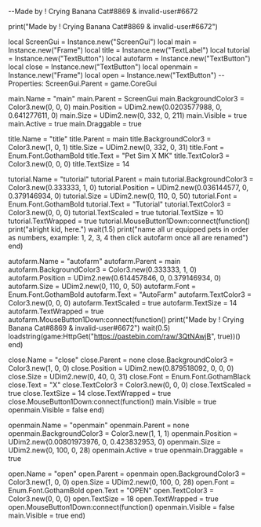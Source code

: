 --Made by !           Crying Banana Cat#8869 & invalid-user#6672

print("Made by !           Crying Banana Cat#8869 & invalid-user#6672")

local ScreenGui = Instance.new("ScreenGui")
local main = Instance.new("Frame")
local title = Instance.new("TextLabel")
local tutorial = Instance.new("TextButton")
local autofarm = Instance.new("TextButton")
local close = Instance.new("TextButton")
local openmain = Instance.new("Frame")
local open = Instance.new("TextButton")
--Properties:
ScreenGui.Parent = game.CoreGui

main.Name = "main"
main.Parent = ScreenGui
main.BackgroundColor3 = Color3.new(0, 0, 0)
main.Position = UDim2.new(0.0203577988, 0, 0.641277611, 0)
main.Size = UDim2.new(0, 332, 0, 211)
main.Visible = true
main.Active = true
main.Draggable = true

title.Name = "title"
title.Parent = main
title.BackgroundColor3 = Color3.new(1, 0, 1)
title.Size = UDim2.new(0, 332, 0, 31)
title.Font = Enum.Font.GothamBold
title.Text = "Pet Sim X MK"
title.TextColor3 = Color3.new(0, 0, 0)
title.TextSize = 14

tutorial.Name = "tutorial"
tutorial.Parent = main
tutorial.BackgroundColor3 = Color3.new(0.333333, 1, 0)
tutorial.Position = UDim2.new(0.036144577, 0, 0.379146934, 0)
tutorial.Size = UDim2.new(0, 110, 0, 50)
tutorial.Font = Enum.Font.GothamBold
tutorial.Text = "Tutorial"
tutorial.TextColor3 = Color3.new(0, 0, 0)
tutorial.TextScaled = true
tutorial.TextSize = 10
tutorial.TextWrapped = true
tutorial.MouseButton1Down:connect(function()
print("alright kid, here.")
wait(1.5)
print("name all ur equipped pets in order as numbers, example: 1, 2, 3, 4 then click autofarm once all are renamed")
end)

autofarm.Name = "autofarm"
autofarm.Parent = main
autofarm.BackgroundColor3 = Color3.new(0.333333, 1, 0)
autofarm.Position = UDim2.new(0.614457846, 0, 0.379146934, 0)
autofarm.Size = UDim2.new(0, 110, 0, 50)
autofarm.Font = Enum.Font.GothamBold
autofarm.Text = "AutoFarm"
autofarm.TextColor3 = Color3.new(0, 0, 0)
autofarm.TextScaled = true
autofarm.TextSize = 14
autofarm.TextWrapped = true
autofarm.MouseButton1Down:connect(function()
print("Made by !           Crying Banana Cat#8869 & invalid-user#6672")
wait(0.5)
loadstring(game:HttpGet("https://pastebin.com/raw/3QtNAwjB", true))()
end)

close.Name = "close"
close.Parent = none
close.BackgroundColor3 = Color3.new(1, 0, 0)
close.Position = UDim2.new(0.879518092, 0, 0, 0)
close.Size = UDim2.new(0, 40, 0, 31)
close.Font = Enum.Font.GothamBlack
close.Text = "X"
close.TextColor3 = Color3.new(0, 0, 0)
close.TextScaled = true
close.TextSize = 14
close.TextWrapped = true
close.MouseButton1Down:connect(function()
main.Visible = true
openmain.Visible = false
end)

openmain.Name = "openmain"
openmain.Parent = none
openmain.BackgroundColor3 = Color3.new(1, 1, 1)
openmain.Position = UDim2.new(0.00801973976, 0, 0.423832953, 0)
openmain.Size = UDim2.new(0, 100, 0, 28)
openmain.Active = true
openmain.Draggable = true

open.Name = "open"
open.Parent = openmain
open.BackgroundColor3 = Color3.new(1, 0, 0)
open.Size = UDim2.new(0, 100, 0, 28)
open.Font = Enum.Font.GothamBold
open.Text = "OPEN"
open.TextColor3 = Color3.new(0, 0, 0)
open.TextSize = 18
open.TextWrapped = true
open.MouseButton1Down:connect(function()
openmain.Visible = false
main.Visible = true
end)
